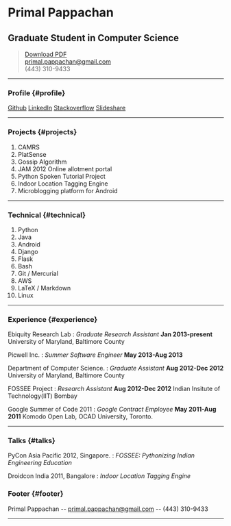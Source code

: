 # Primal Pappachan
## Graduate Student in Computer Science

> [Download PDF](resume.pdf)  
> <primal.pappachan@gmail.com>  
> (443) 310-9433

------

### Profile {#profile}

[Github](https://github.com/primalpop)
[LinkedIn](http://in.linkedin.com/in/primalpappachan)
[Stackoverflow](http://stackoverflow.com/users/323404/primpap)
[Slideshare](http://www.slideshare.net/primal007)


------

### Projects {#projects}

1. CAMRS
2. PlatSense
3. Gossip Algorithm
4. JAM 2012 Online allotment portal
5. Python Spoken Tutorial Project
6. Indoor Location Tagging Engine
7. Microblogging platform for Android
 
-------

### Technical {#technical}

1. Python
1. Java
1. Android
1. Django
1. Flask
1. Bash 
1. Git / Mercurial
1. AWS
1. LaTeX / Markdown 
1. Linux

------

### Experience {#experience}

Ebiquity Research Lab
: *Graduate Research Assistant*
  __Jan 2013-present__
    University of Maryland, Baltimore County 

Picwell Inc.
: *Summer Software Engineer*
  __May 2013-Aug 2013__
  
Department of Computer Science.
: *Graduate Assistant*
  __Aug 2012-Dec 2012__
  University of Maryland, Baltimore County

FOSSEE Project
: *Research Assistant*
  __Aug 2012-Dec 2012__
Indian Insitute of Technology(IIT) Bombay

Google Summer of Code 2011
: *Google Contract Employee*
  __May 2011-Aug 2011__
Komodo Open Lab, OCAD University, Toronto.

------

### Talks {#talks}

PyCon Asia Pacific 2012, Singapore.
:  *FOSSEE: Pythonizing Indian Engineering Education*

Droidcon India 2011, Bangalore
:  *Indoor Location Tagging Engine*

### Footer {#footer}

Primal Pappachan -- <primal.pappachan@gmail.com> -- (443) 310-9433

------
